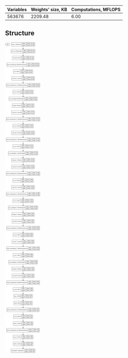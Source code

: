 | Variables | Weights' size, KB | Computations, MFLOPS |
| --- | --- | --- |
| 563676 | 2209.48 | 6.00 |

## Structure

![Structure](structure.svg)
